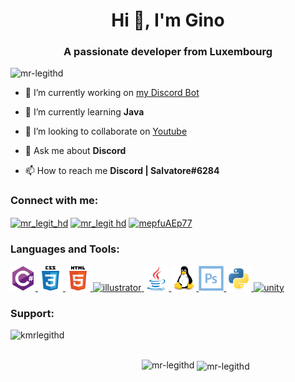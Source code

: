 <h1 align="center">Hi 👋, I'm Gino</h1>
<h3 align="center">A passionate developer from Luxembourg</h3>

<p align="left"> <img src="https://komarev.com/ghpvc/?username=mr-legithd&label=Profile%20views&color=0e75b6&style=flat" alt="mr-legithd" /> </p>

- 🔭 I’m currently working on [my Discord Bot](https://top.gg/de/bot/750778627565682798)

- 🌱 I’m currently learning **Java**

- 👯 I’m looking to collaborate on [Youtube](https://top.gg/de/bot/750778627565682798)

- 💬 Ask me about **Discord**

- 📫 How to reach me **Discord | Salvatore#6284**

<h3 align="left">Connect with me:</h3>
<p align="left">
<a href="https://twitter.com/mr_legit69" target="blank"><img align="center" src="https://raw.githubusercontent.com/rahuldkjain/github-profile-readme-generator/master/src/images/icons/Social/twitter.svg" alt="mr_legit_hd" height="30" width="40" /></a>
<a href="https://www.youtube.com/c/mr_legit hd" target="blank"><img align="center" src="https://raw.githubusercontent.com/rahuldkjain/github-profile-readme-generator/master/src/images/icons/Social/youtube.svg" alt="mr_legit hd" height="30" width="40" /></a>
<a href="https://discord.gg/mepfuAEp77" target="blank"><img align="center" src="https://raw.githubusercontent.com/rahuldkjain/github-profile-readme-generator/master/src/images/icons/Social/discord.svg" alt="mepfuAEp77" height="30" width="40" /></a>
</p>

<h3 align="left">Languages and Tools:</h3>
<p align="left"> <a href="https://www.w3schools.com/cs/" target="_blank" rel="noreferrer"> <img src="https://raw.githubusercontent.com/devicons/devicon/master/icons/csharp/csharp-original.svg" alt="csharp" width="40" height="40"/> </a> <a href="https://www.w3schools.com/css/" target="_blank" rel="noreferrer"> <img src="https://raw.githubusercontent.com/devicons/devicon/master/icons/css3/css3-original-wordmark.svg" alt="css3" width="40" height="40"/> </a> <a href="https://www.w3.org/html/" target="_blank" rel="noreferrer"> <img src="https://raw.githubusercontent.com/devicons/devicon/master/icons/html5/html5-original-wordmark.svg" alt="html5" width="40" height="40"/> </a> <a href="https://www.adobe.com/in/products/illustrator.html" target="_blank" rel="noreferrer"> <img src="https://www.vectorlogo.zone/logos/adobe_illustrator/adobe_illustrator-icon.svg" alt="illustrator" width="40" height="40"/> </a> <a href="https://www.java.com" target="_blank" rel="noreferrer"> <img src="https://raw.githubusercontent.com/devicons/devicon/master/icons/java/java-original.svg" alt="java" width="40" height="40"/> </a> <a href="https://www.linux.org/" target="_blank" rel="noreferrer"> <img src="https://raw.githubusercontent.com/devicons/devicon/master/icons/linux/linux-original.svg" alt="linux" width="40" height="40"/> </a> <a href="https://www.photoshop.com/en" target="_blank" rel="noreferrer"> <img src="https://raw.githubusercontent.com/devicons/devicon/master/icons/photoshop/photoshop-line.svg" alt="photoshop" width="40" height="40"/> </a> <a href="https://www.python.org" target="_blank" rel="noreferrer"> <img src="https://raw.githubusercontent.com/devicons/devicon/master/icons/python/python-original.svg" alt="python" width="40" height="40"/> </a> <a href="https://unity.com/" target="_blank" rel="noreferrer"> <img src="https://www.vectorlogo.zone/logos/unity3d/unity3d-icon.svg" alt="unity" width="40" height="40"/> </a> </p>

<h3 align="left">Support:</h3>
<p><a href="https://ko-fi.com/mrlegithd"> <img align="left" src="https://cdn.ko-fi.com/cdn/kofi3.png?v=3" height="50" width="210" alt="kmrlegithd" /></a></p><br><br>

<p><img align="left" src="https://github-readme-stats.vercel.app/api/top-langs?username=mr-legithd&show_icons=true&locale=en&layout=compact" alt="mr-legithd" /></p>

<p>&nbsp;<img align="center" src="https://github-readme-stats.vercel.app/api?username=mr-legithd&show_icons=true&locale=en" alt="mr-legithd" /></p>

